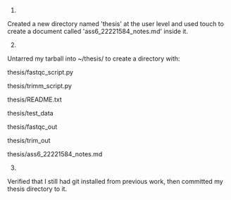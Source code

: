 1.
Created a new directory named 'thesis' at the user level and used touch to create a document called 'ass6_22221584_notes.md' inside it.

2.
Untarred my tarball into ~/thesis/ to create a directory with:

thesis/fastqc_script.py

thesis/trimm_script.py

thesis/README.txt

thesis/test_data

thesis/fastqc_out

thesis/trim_out

thesis/ass6_22221584_notes.md

3.
Verified that I still had git installed from previous work, then committed my thesis directory to it.

